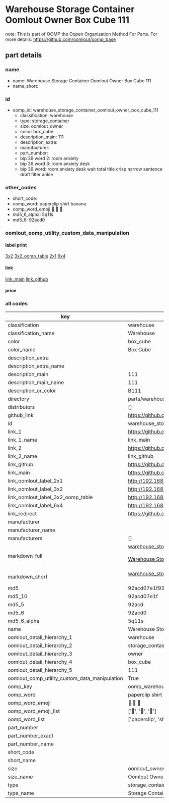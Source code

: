 # Warehouse Storage Container Oomlout Owner Box Cube 111  

note: This is part of OOMP the Oopen Organization Method For Parts. For more details: https://github.com/oomlout/oomp_base

##  part details
  







### name
* name: Warehouse Storage Container Oomlout Owner Box Cube 111
* name_short: 
### id
* oomp_id: warehouse_storage_container_oomlout_owner_box_cube_111
  * classification: warehouse
  * type: storage_container
  * size: oomlout_owner
  * color: box_cube
  * description_main: 111
  * description_extra: 
  * manufacturer: 
  * part_number: 
  * bip 39 word 2: room anxiety
  * bip 39 word 3: room anxiety desk
  * bip 39 word: room anxiety desk wait total title crisp narrow sentence draft filter ankle

### other_codes
* short_code: 
* oomp_word: paperclip shirt banana
* oomp_word_emoji :paperclip: :shirt: :banana:
* md5_6_alpha: 5q11s
* md5_6: 92acd0






### oomlout_oomp_utility_custom_data_manipulation
#### label print
[3x2](http://192.168.1.245:1112/?label=oomp%205q11s)
[3x2_oomp_table](http://192.168.1.108:1112/?label=oomp%205q11s)
[2x1](http://192.168.1.242:1112/?label=oomp%205q11s)
[6x4](http://192.168.1.55:1112/?label=oomp%205q11s)    

#### link

[link_main](https://github.com/oomlout/oomlout_oomp_version_1_messy/tree/main/parts/warehouse_storage_container_oomlout_owner_box_cube_111) [link_github](https://github.com/oomlout/oomlout_oomp_version_1_messy/tree/main/parts/warehouse_storage_container_oomlout_owner_box_cube_111)                             

#### price







### all codes 
| key | value |  
| --- | --- |  
| classification | warehouse |  
| classification_name | Warehouse |  
| color | box_cube |  
| color_name | Box Cube |  
| description_extra |  |  
| description_extra_name |  |  
| description_main | 111 |  
| description_main_name | 111 |  
| description_or_color | B111 |  
| directory | parts/warehouse_storage_container_oomlout_owner_box_cube_111 |  
| distributors | [] |  
| github_link | https://github.com/oomlout/oomlout_oomp_part_src/tree/main/parts/warehouse_storage_container_oomlout_owner_box_cube_111 |  
| id | warehouse_storage_container_oomlout_owner_box_cube_111 |  
| link_1 | https://github.com/oomlout/oomlout_oomp_version_1_messy/tree/main/parts/warehouse_storage_container_oomlout_owner_box_cube_111 |  
| link_1_name | link_main |  
| link_2 | https://github.com/oomlout/oomlout_oomp_version_1_messy/tree/main/parts/warehouse_storage_container_oomlout_owner_box_cube_111 |  
| link_2_name | link_github |  
| link_github | https://github.com/oomlout/oomlout_oomp_version_1_messy/tree/main/parts/warehouse_storage_container_oomlout_owner_box_cube_111 |  
| link_main | https://github.com/oomlout/oomlout_oomp_version_1_messy/tree/main/parts/warehouse_storage_container_oomlout_owner_box_cube_111 |  
| link_oomlout_label_2x1 | http://192.168.1.242:1112/?label=oomp%205q11s |  
| link_oomlout_label_3x2 | http://192.168.1.245:1112/?label=oomp%205q11s |  
| link_oomlout_label_3x2_oomp_table | http://192.168.1.108:1112/?label=oomp%205q11s |  
| link_oomlout_label_6x4 | http://192.168.1.55:1112/?label=oomp%205q11s |  
| link_redirect | https://github.com/oomlout/oomlout_oomp_version_1_messy/tree/main/parts/warehouse_storage_container_oomlout_owner_box_cube_111 |  
| manufacturer |  |  
| manufacturer_name |  |  
| manufacturers | [] |  
| markdown_full | [warehouse_storage_container_oomlout_owner_box_cube_111](none)<br>[](none)<br>[Warehouse Storage Container Oomlout Owner Box Cube 111](none)<br><br> |  
| markdown_short | [warehouse_storage_container_oomlout_owner_box_cube_111](none)<br><br> |  
| md5 | 92acd07e1f9306778bf2ef6677c285df |  
| md5_10 | 92acd07e1f |  
| md5_5 | 92acd |  
| md5_6 | 92acd0 |  
| md5_6_alpha | 5q11s |  
| name | Warehouse Storage Container Oomlout Owner Box Cube 111 |  
| oomlout_detail_hierarchy_1 | warehouse |  
| oomlout_detail_hierarchy_2 | storage_container |  
| oomlout_detail_hierarchy_3 | owner |  
| oomlout_detail_hierarchy_4 | box_cube |  
| oomlout_detail_hierarchy_5 | 111 |  
| oomlout_oomp_utility_custom_data_manipulation | True |  
| oomp_key | oomp_warehouse_storage_container_oomlout_owner_box_cube_111 |  
| oomp_word | paperclip shirt banana |  
| oomp_word_emoji | :paperclip: :shirt: :banana: |  
| oomp_word_emoji_list | [':paperclip:', ':shirt:', ':banana:'] |  
| oomp_word_list | ['paperclip', 'shirt', 'banana'] |  
| part_number |  |  
| part_number_exact |  |  
| part_number_name |  |  
| short_code |  |  
| short_name |  |  
| size | oomlout_owner |  
| size_name | Oomlout Owner |  
| type | storage_container |  
| type_name | Storage Container |  
